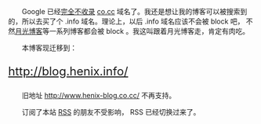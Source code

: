 　　Google 已经[完全不收录](http://www.google.com/support/forum/p/Webmasters/thread?tid=10735eb11a40c0c8) [co.cc](http://www.co.cc/) 域名了。我还是想让我的博客可以被搜索到的，所以去买了个 .info 域名。理论上，以后 .info 域名应该不会被 block 吧， 不然[月光博客](http://www.williamlong.info/)等一系列博客都会被 block 。我这叫跟着月光博客走，肯定有肉吃。

　　本博客现迁移到：

<p class="center" style="font-size:x-large"><a href="http://blog.henix.info/">http://blog.henix.info/</a></p>

　　旧地址 http://www.henix-blog.co.cc/ 不再支持。

　　订阅了本站 [RSS](http://feed.feedsky.com/the-distant-town) 的朋友不受影响， RSS 已经切换过来了。
